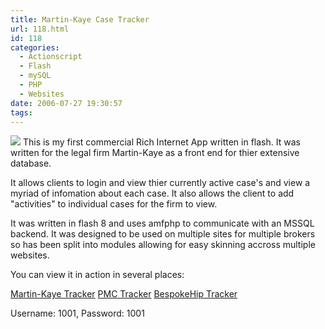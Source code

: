```yaml
---
title: Martin-Kaye Case Tracker
url: 118.html
id: 118
categories:
  - Actionscript
  - Flash
  - mySQL
  - PHP
  - Websites
date: 2006-07-27 19:30:57
tags:
---
```


![](/wp-content/uploads/Image/ecase.gif)
This is my first commercial Rich Internet App written in flash. It was written for the legal firm Martin-Kaye as a front end for thier extensive database.

<!-- more -->

It allows clients to login and view thier currently active case's and view a myriad of infomation about each case. It also allows the client to add &quot;activities&quot; to individual cases for the firm to view.

It was written in flash 8 and uses amfphp to communicate with an MSSQL backend. It was designed to be used on multiple sites for multiple brokers so has been split into modules allowing for easy skinning accross multiple websites.

You can view it in action in several places:

[Martin-Kaye Tracker](https://live.martinkaye.co.uk/eCase/eCase.html)
[PMC Tracker](https://live.martinkaye.co.uk/BrokerSites/PMC/WebTrack.htm)
[BespokeHip Tracker](https://www.bespokehipcompany.co.uk/casetracker.html)

Username: 1001, Password: 1001

